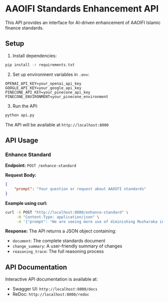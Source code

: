 # AAOIFI Standards Enhancement API

This API provides an interface for AI-driven enhancement of AAOIFI Islamic finance standards.

## Setup

1. Install dependencies:
```bash
pip install -r requirements.txt
```

2. Set up environment variables in `.env`:
```
OPENAI_API_KEY=your_openai_api_key
GOOGLE_API_KEY=your_google_api_key
PINECONE_API_KEY=your_pinecone_api_key
PINECONE_ENVIRONMENT=your_pinecone_environment
```

3. Run the API:
```bash
python api.py
```

The API will be available at `http://localhost:8000`

## API Usage

### Enhance Standard

**Endpoint:** `POST /enhance-standard`

**Request Body:**
```json
{
    "prompt": "Your question or request about AAOIFI standards"
}
```

**Example using curl:**
```bash
curl -X POST "http://localhost:8000/enhance-standard" \
     -H "Content-Type: application/json" \
     -d '{"prompt": "We are seeing more use of diminishing Musharaka in real estate funds, but FAS 4 doesn't seem to cover shirkah al-ʿaqd structures. How should we treat partner contributions and exits?"}'
```

**Response:**
The API returns a JSON object containing:
- `document`: The complete standards document
- `change_summary`: A user-friendly summary of changes
- `reasoning_trace`: The full reasoning process

## API Documentation

Interactive API documentation is available at:
- Swagger UI: `http://localhost:8000/docs`
- ReDoc: `http://localhost:8000/redoc` 